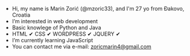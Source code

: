 - Hi, my name is Marin Zorić (@mzoric33), and I'm 27 yo from Đakovo, Croatia
- I’m interested in web development
- Basic knowlege of Python and Java
- HTML ✔ CSS ✔ WORDPRESS ✔ JQUERY ✔
- I’m currently learning JavaScript
- You can contact me via e-mail: zoricmarin4@gmail.com

<!---
mzoric33/mzoric33 is a ✨ special ✨ repository because its `README.md` (this file) appears on your GitHub profile.
You can click the Preview link to take a look at your changes.
--->
